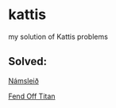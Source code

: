 # kattis
my solution of Kattis problems

## Solved:
[Námsleið](Námsleið.py)

[Fend Off Titan](Fend_Off_Titan.py)
